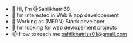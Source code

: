 - 👋 Hi, I’m @Sahilkhatri68
- 👀 I’m interested in Web & app developement 
- 🌱 Working as  (MERN) Stack developer   
- 💞️ I’m looking for web devlopement projects 
- 📫 How to reach me sahilkhatriss01@gmail.com

<!---
Sahilkhatri68/Sahilkhatri68 is a ✨ special ✨ repository because its `README.md` (this file) appears on your GitHub profile.
You can click the Preview link to take a look at your changes.
--->
